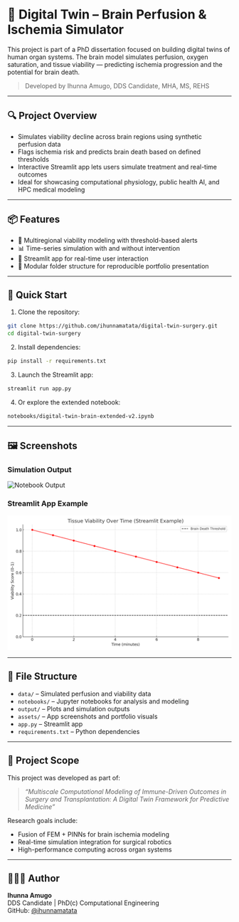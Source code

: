 # 🧠 Digital Twin – Brain Perfusion & Ischemia Simulator

This project is part of a PhD dissertation focused on building digital twins of human organ systems. The brain model simulates perfusion, oxygen saturation, and tissue viability — predicting ischemia progression and the potential for brain death.

> Developed by Ihunna Amugo, DDS Candidate, MHA, MS, REHS

---

## 🔍 Project Overview

- Simulates viability decline across brain regions using synthetic perfusion data
- Flags ischemia risk and predicts brain death based on defined thresholds
- Interactive Streamlit app lets users simulate treatment and real-time outcomes
- Ideal for showcasing computational physiology, public health AI, and HPC medical modeling

---

## 📦 Features

- 🧪 Multiregional viability modeling with threshold-based alerts
- 📊 Time-series simulation with and without intervention
- 💬 Streamlit app for real-time user interaction
- 📁 Modular folder structure for reproducible portfolio presentation

---

## 🚀 Quick Start

1. Clone the repository:
```bash
git clone https://github.com/ihunnamatata/digital-twin-surgery.git
cd digital-twin-surgery
```

2. Install dependencies:
```bash
pip install -r requirements.txt
```

3. Launch the Streamlit app:
```bash
streamlit run app.py
```

4. Or explore the extended notebook:
```bash
notebooks/digital-twin-brain-extended-v2.ipynb
```

---

## 🖼️ Screenshots

### Simulation Output
![Notebook Output](./output/brain_perfusion_summary.png)

### Streamlit App Example
![Streamlit Example](./assets/streamlit_simulation_example.png)

---

## 📁 File Structure

- `data/` – Simulated perfusion and viability data
- `notebooks/` – Jupyter notebooks for analysis and modeling
- `output/` – Plots and simulation outputs
- `assets/` – App screenshots and portfolio visuals
- `app.py` – Streamlit app
- `requirements.txt` – Python dependencies

---

## 🧠 Project Scope

This project was developed as part of:
> *“Multiscale Computational Modeling of Immune-Driven Outcomes in Surgery and Transplantation: A Digital Twin Framework for Predictive Medicine”*

Research goals include:
- Fusion of FEM + PINNs for brain ischemia modeling
- Real-time simulation integration for surgical robotics
- High-performance computing across organ systems

---

## 👩🏾‍⚕️ Author
**Ihunna Amugo**  
DDS Candidate | PhD(c) Computational Engineering  
GitHub: [@ihunnamatata](https://github.com/ihunnamatata)

